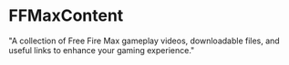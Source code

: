 # FFMaxContent
"A collection of Free Fire Max gameplay videos, downloadable files, and useful links to enhance your gaming experience."
